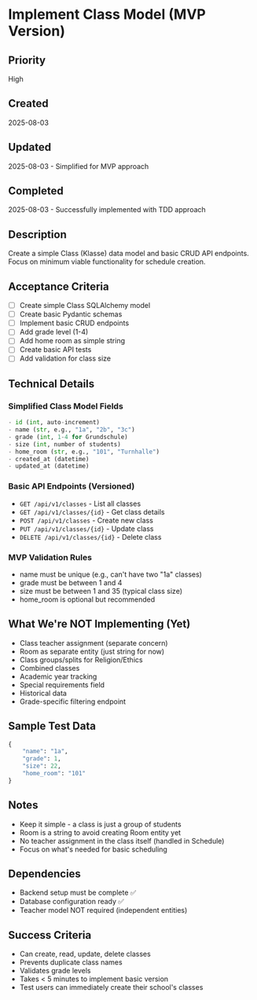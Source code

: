 # Implement Class Model (MVP Version)

## Priority
High

## Created
2025-08-03

## Updated
2025-08-03 - Simplified for MVP approach

## Completed
2025-08-03 - Successfully implemented with TDD approach

## Description
Create a simple Class (Klasse) data model and basic CRUD API endpoints. Focus on minimum viable functionality for schedule creation.

## Acceptance Criteria
- [ ] Create simple Class SQLAlchemy model
- [ ] Create basic Pydantic schemas
- [ ] Implement basic CRUD endpoints
- [ ] Add grade level (1-4)
- [ ] Add home room as simple string
- [ ] Create basic API tests
- [ ] Add validation for class size

## Technical Details

### Simplified Class Model Fields
```python
- id (int, auto-increment)
- name (str, e.g., "1a", "2b", "3c")
- grade (int, 1-4 for Grundschule)
- size (int, number of students)
- home_room (str, e.g., "101", "Turnhalle")
- created_at (datetime)
- updated_at (datetime)
```

### Basic API Endpoints (Versioned)
- `GET /api/v1/classes` - List all classes
- `GET /api/v1/classes/{id}` - Get class details
- `POST /api/v1/classes` - Create new class
- `PUT /api/v1/classes/{id}` - Update class
- `DELETE /api/v1/classes/{id}` - Delete class

### MVP Validation Rules
- name must be unique (e.g., can't have two "1a" classes)
- grade must be between 1 and 4
- size must be between 1 and 35 (typical class size)
- home_room is optional but recommended

## What We're NOT Implementing (Yet)
- Class teacher assignment (separate concern)
- Room as separate entity (just string for now)
- Class groups/splits for Religion/Ethics
- Combined classes
- Academic year tracking
- Special requirements field
- Historical data
- Grade-specific filtering endpoint

## Sample Test Data
```python
{
    "name": "1a",
    "grade": 1,
    "size": 22,
    "home_room": "101"
}
```

## Notes
- Keep it simple - a class is just a group of students
- Room is a string to avoid creating Room entity yet
- No teacher assignment in the class itself (handled in Schedule)
- Focus on what's needed for basic scheduling

## Dependencies
- Backend setup must be complete ✅
- Database configuration ready ✅
- Teacher model NOT required (independent entities)

## Success Criteria
- Can create, read, update, delete classes
- Prevents duplicate class names
- Validates grade levels
- Takes < 5 minutes to implement basic version
- Test users can immediately create their school's classes
